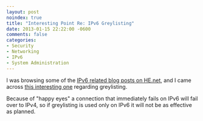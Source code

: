 ```yaml
---
layout: post
noindex: true
title: "Interesting Point Re: IPv6 Greylisting"
date: 2013-01-15 22:22:00 -0600
comments: false
categories:
- Security
- Networking
- IPv6
- System Administration
---
```

I was browsing some of the [IPv6 related blog posts on HE.net](http://ipv6.he.net/certification/popular_postings.php), and I came across [this interesting one](http://warrenkwok.blogspot.hk/2013/01/greylisting-and-dual-stack-mail-servers.html) regarding greylisting.

<!--more-->

Because of "happy eyes" a connection that immediately fails on IPv6 will fail over to IPv4, so if greylisting is used only on IPv6 it will not be as effective as planned.
